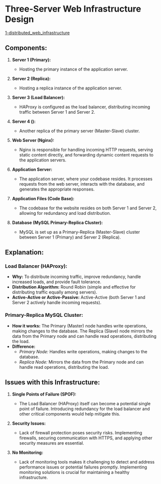 # Three-Server Web Infrastructure Design
[1-distributed_web_infrastructure](1-distributed_web_infrastructure.jpg)
## Components:

1. **Server 1 (Primary):**
   - Hosting the primary instance of the application server.

2. **Server 2 (Replica):**
   - Hosting a replica instance of the application server.

3. **Server 3 (Load Balancer):**
   - HAProxy is configured as the load balancer, distributing incoming traffic between Server 1 and Server 2.

4. **Server 4 ():**
   - Another replica of the primary server (Master-Slave) cluster.

5. **Web Server (Nginx):**
   - Nginx is responsible for handling incoming HTTP requests, serving static content directly, and forwarding dynamic content requests to the application servers.

6. **Application Server:**
   - The application server, where your codebase resides. It processes requests from the web server, interacts with the database, and generates the appropriate responses.

7. **Application Files (Code Base):**
   - The codebase for the website resides on both Server 1 and Server 2, allowing for redundancy and load distribution.

8. **Database (MySQL Primary-Replica Cluster):**
   - MySQL is set up as a Primary-Replica (Master-Slave) cluster between Server 1 (Primary) and Server 2 (Replica).

## Explanation:

### Load Balancer (HAProxy):

- **Why:** To distribute incoming traffic, improve redundancy, handle increased loads, and provide fault tolerance.
- **Distribution Algorithm:** Round Robin (simple and effective for distributing traffic equally among servers).
- **Active-Active or Active-Passive:** Active-Active (both Server 1 and Server 2 actively handle incoming requests).

### Primary-Replica MySQL Cluster:

- **How it works:** The Primary (Master) node handles write operations, making changes to the database. The Replica (Slave) node mirrors the data from the Primary node and can handle read operations, distributing the load.
- **Difference:**
  - *Primary Node:* Handles write operations, making changes to the database.
  - *Replica Node:* Mirrors the data from the Primary node and can handle read operations, distributing the load.

## Issues with this Infrastructure:

1. **Single Points of Failure (SPOF):**
   - The Load Balancer (HAProxy) itself can become a potential single point of failure. Introducing redundancy for the load balancer and other critical components would help mitigate this.

2. **Security Issues:**
   - Lack of firewall protection poses security risks. Implementing firewalls, securing communication with HTTPS, and applying other security measures are essential.

3. **No Monitoring:**
   - Lack of monitoring tools makes it challenging to detect and address performance issues or potential failures promptly. Implementing monitoring solutions is crucial for maintaining a healthy infrastructure.
